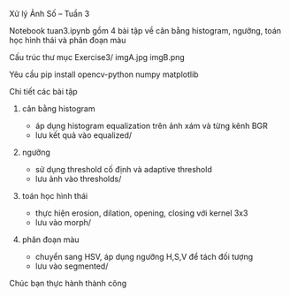 Xử lý Ảnh Số – Tuần 3

Notebook tuan3.ipynb gồm 4 bài tập về cân bằng histogram, ngưỡng, toán học hình thái và phân đoạn màu

Cấu trúc thư mục
Exercise3/
    imgA.jpg
    imgB.png

Yêu cầu
pip install opencv-python numpy matplotlib

Chi tiết các bài tập
1. cân bằng histogram
   - áp dụng histogram equalization trên ảnh xám và từng kênh BGR
   - lưu kết quả vào equalized/

2. ngưỡng
   - sử dụng threshold cố định và adaptive threshold
   - lưu ảnh vào thresholds/

3. toán học hình thái
   - thực hiện erosion, dilation, opening, closing với kernel 3x3
   - lưu vào morph/

4. phân đoạn màu
   - chuyển sang HSV, áp dụng ngưỡng H,S,V để tách đối tượng
   - lưu vào segmented/

Chúc bạn thực hành thành công
